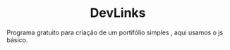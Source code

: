 <h1 align="center">DevLinks</h1>

<p aling="center">
Programa gratuito para criação de um portifólio simples , aqui usamos o js básico.
</p>